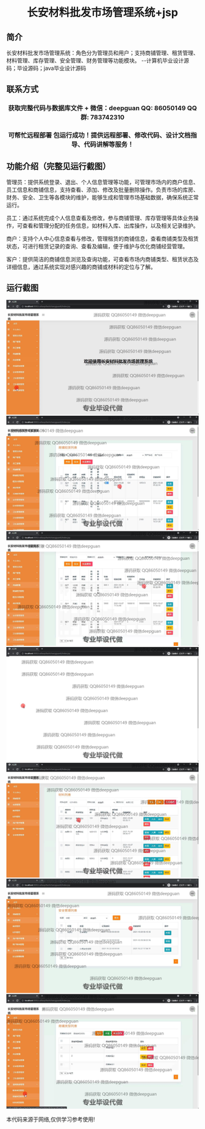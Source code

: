 <p><h1 align="center">长安材料批发市场管理系统+jsp</h1></p>

## 简介
长安材料批发市场管理系统：角色分为管理员和用户；支持商铺管理、租赁管理、材料管理、库存管理、安全管理、财务管理等功能模块。    --计算机毕业设计源码；毕设源码；java毕业设计源码


## 联系方式
<p><h3 align="center">获取完整代码与数据库文件 + 微信：deepguan QQ: 86050149 QQ群: 783742310</h3></p>
<p><h3 align="center">可帮忙远程部署 包运行成功！提供远程部署、修改代码、设计文档指导、代码讲解等服务！</h3></p>

## 功能介绍（完整见运行截图）
管理员：提供系统登录、退出、个人信息管理等功能，可管理市场内的商户信息、员工信息和商铺信息，支持查看、添加、修改及批量删除操作。负责市场的库房、财务、安全、卫生等各模块的维护，能够生成和管理市场基础数据，确保系统正常运行。

员工：通过系统完成个人信息查看及修改，参与商铺管理、库存管理等具体业务操作，可查看和管理分配的任务信息，如材料入库、出库操作，以及相关记录维护。

商户：支持个人中心信息查看与修改，管理租赁的商铺信息，查看商铺类型及租赁状态，可进行租赁记录的查询、查看及编辑，便于维护与优化商铺经营管理。

客户：提供简洁的商铺信息浏览及查询功能，可查看市场内商铺类型、租赁状态及详细信息，通过系统实现对感兴趣的商铺或材料的定位与了解。


## 运行截图
![](img/001.jpg)
![](img/002.jpg)
![](img/003.jpg)
![](img/004.jpg)
![](img/005.jpg)
![](img/006.jpg)
![](img/007.jpg)

<p>本代码来源于网络,仅供学习参考使用!</p>
